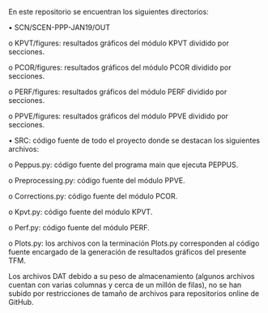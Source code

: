 En este repositorio se encuentran los siguientes directorios:

•	SCN/SCEN-PPP-JAN19/OUT

o	KPVT/figures: resultados gráficos del módulo KPVT dividido por secciones.

o	PCOR/figures: resultados gráficos del módulo PCOR dividido por secciones.

o	PERF/figures: resultados gráficos del módulo PERF dividido por secciones.

o	PPVE/figures: resultados gráficos del módulo PPVE dividido por secciones.

•	SRC: código fuente de todo el proyecto donde se destacan los siguientes archivos:

o	Peppus.py: código fuente del programa main que ejecuta PEPPUS.

o	Preprocessing.py: código fuente del módulo PPVE.

o	Corrections.py: código fuente del módulo PCOR.

o	Kpvt.py: código fuente del módulo KPVT.

o	Perf.py: código fuente del módulo PERF.

o	Plots.py: los archivos con la terminación Plots.py corresponden al código fuente encargado de la generación de resultados gráficos del presente TFM.

Los archivos DAT debido a su peso de almacenamiento (algunos archivos cuentan con varias columnas y cerca de un millón de filas), no se han subido por restricciones de tamaño de archivos para repositorios online de GitHub.

